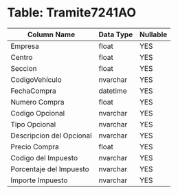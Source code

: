# Table: Tramite7241AO

| Column Name | Data Type | Nullable |
|-------------|-----------|----------|
| Empresa | float | YES |
| Centro | float | YES |
| Seccion | float | YES |
| CodigoVehículo | nvarchar | YES |
| FechaCompra | datetime | YES |
| Numero Compra | float | YES |
| Codigo Opcional | nvarchar | YES |
| Tipo Opcional | nvarchar | YES |
| Descripcion del Opcional | nvarchar | YES |
| Precio Compra | float | YES |
| Codigo del Impuesto | nvarchar | YES |
| Porcentaje del Impuesto | nvarchar | YES |
| Importe Impuesto | nvarchar | YES |
